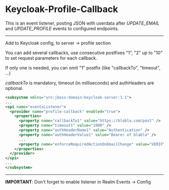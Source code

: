 # Keycloak-Profile-Callback

This is an event listener, posting JSON with userdata after 
*UPDATE_EMAIL* and *UPDATE_PROFILE* events to configured endpoints. 

----

Add to Keycloak config, to server -> profile section 

You can add several callbacks, use consecutive postfixes "1", "2" up to "10" to set request parameters for each callback.

If only one is needed, you can omit "1" postfix (like "callbackTo", "timeout", ...)

*callbackTo* is mandatory, timeout (in milliseconds) and authHeaders are optional.
```xml
<subsystem xmlns="urn:jboss:domain:keycloak-server:1.1">
...
<spi name="eventsListener">
  <provider name="profile-callback" enabled="true">
    <properties>
      <property name="callbackTo1" value="https://blabla.com/post" />
      <property name="timeout1" value="1000" />
      <property name="authHeaderName1" value="Authentication" />
      <property name="authHeaderValue1" value="Bearer of blabla" />
      ...
      <property name="enforceRequiredActionOnEmailChange" value="VERIFY_EMAIL_WITH_CODE" />
    </properties>
  </provider>
</spi>
...
</subsystem>
```

----

**IMPORTANT**: Don't forget to enable listener in Realm Events -> Config

